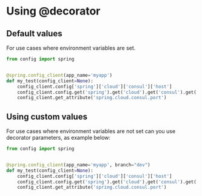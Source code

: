 # Using @decorator


## Default values

For use cases where environment variables are set.

````python
from config import spring


@spring.config_client(app_name='myapp')
def my_test(config_client=None):
    config_client.config['spring']['cloud']['consul']['host']
    config_client.config.get('spring').get('cloud').get('consul').get('port')
    config_client.get_attribute('spring.cloud.consul.port')
````

## Using custom values

For use cases where environment variables are not set can you use decorator parameters, as example below:

````python
from config import spring


@spring.config_client(app_name='myapp', branch="dev")
def my_test(config_client=None):
    config_client.config['spring']['cloud']['consul']['host']
    config_client.config.get('spring').get('cloud').get('consul').get('port')
    config_client.get_attribute('spring.cloud.consul.port')
````
